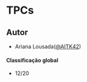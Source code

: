 # TPCs

## Autor
 * Ariana Lousada([@AITK42](https://github.com/AITK42))

#### Classificação global
 * 12/20
